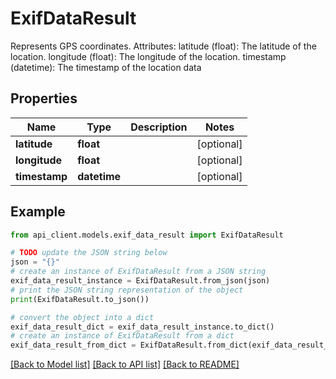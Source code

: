 # ExifDataResult

Represents GPS coordinates. Attributes:     latitude (float): The latitude of the location.     longitude (float): The longitude of the location.     timestamp (datetime): The timestamp of the location data

## Properties

Name | Type | Description | Notes
------------ | ------------- | ------------- | -------------
**latitude** | **float** |  | [optional] 
**longitude** | **float** |  | [optional] 
**timestamp** | **datetime** |  | [optional] 

## Example

```python
from api_client.models.exif_data_result import ExifDataResult

# TODO update the JSON string below
json = "{}"
# create an instance of ExifDataResult from a JSON string
exif_data_result_instance = ExifDataResult.from_json(json)
# print the JSON string representation of the object
print(ExifDataResult.to_json())

# convert the object into a dict
exif_data_result_dict = exif_data_result_instance.to_dict()
# create an instance of ExifDataResult from a dict
exif_data_result_from_dict = ExifDataResult.from_dict(exif_data_result_dict)
```
[[Back to Model list]](../README.md#documentation-for-models) [[Back to API list]](../README.md#documentation-for-api-endpoints) [[Back to README]](../README.md)


